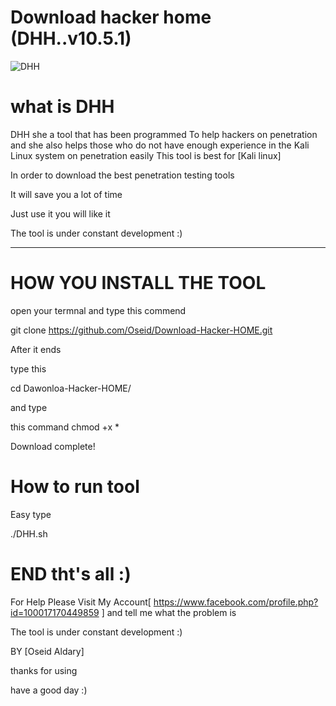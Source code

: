 # Download hacker home (DHH..v10.5.1)

![DHH](https://scontent.fjrs3-1.fna.fbcdn.net/v/t1.0-0/p280x280/21728078_159628621286152_6041110862914589501_n.jpg?oh=d567015b6250460d465503c95c806b8e&oe=5A5CC885)
# what is DHH

DHH she a tool that has been programmed
To help hackers on penetration
and she also helps those who do not have enough experience in the Kali Linux system on penetration easily
This tool is best for [Kali linux]

In order to download the best penetration testing tools

It will save you a lot of time

Just use it you will like it

The tool is under constant development :)

------------------------------------------

# HOW YOU INSTALL THE TOOL  

open your termnal and type this commend

git clone https://github.com/Oseid/Download-Hacker-HOME.git

After it ends

type this

cd Dawonloa-Hacker-HOME/

and type

this command chmod +x *

Download complete!

# How to run tool

Easy type 

./DHH.sh


# END tht's all :)  

For Help Please Visit My Account[ https://www.facebook.com/profile.php?id=100017170449859 ] and tell me what the problem is   

The tool is under constant development :)

BY [Oseid Aldary]

thanks for using 

have a good day :)
